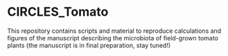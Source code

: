 # CIRCLES_Tomato
This repository contains scripts and material to reproduce calculations and figures of the manuscript describing the microbiota of field-grown tomato plants (the manuscript is in final preparation, stay tuned!)


